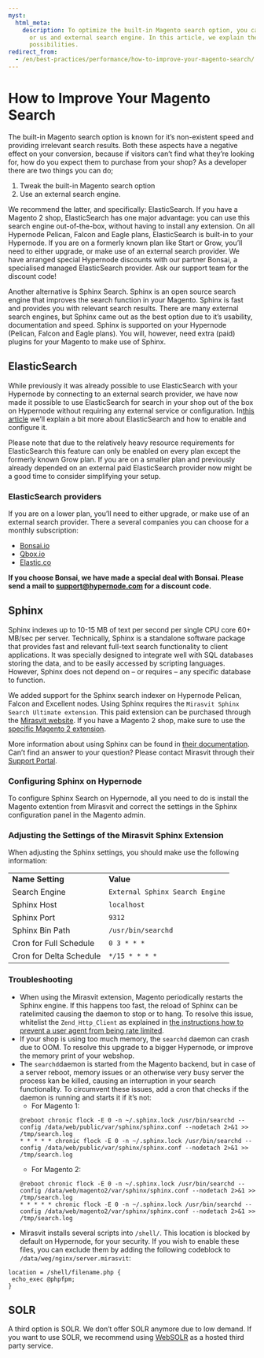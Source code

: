 ```yaml
---
myst:
  html_meta:
    description: To optimize the built-in Magento search option, you can tweak this
      or us and external search engine. In this article, we explain the different
      possibilities.
redirect_from:
  - /en/best-practices/performance/how-to-improve-your-magento-search/
---
```


<!-- source: https://support.hypernode.com/en/best-practices/performance/how-to-improve-your-magento-search/ -->

# How to Improve Your Magento Search

The built-in Magento search option is known for it’s non-existent speed and providing irrelevant search results. Both these aspects have a negative effect on your conversion, because if visitors can’t find what they’re looking for, how do you expect them to purchase from your shop? As a developer there are two things you can do;

1. Tweak the built-in Magento search option
1. Use an external search engine.

We recommend the latter, and specifically: ElasticSearch. If you have a Magento 2 shop, ElasticSearch has one major advantage: you can use this search engine out-of-the-box, without having to install any extension. On all Hypernode Pelican, Falcon and Eagle plans, ElasticSearch is built-in to your Hypernode. If you are on a formerly known plan like Start or Grow, you’ll need to either upgrade, or make use of an external search provider. We have arranged special Hypernode discounts with our partner Bonsai, a specialised managed ElasticSearch provider. Ask our support team for the discount code!

Another alternative is Sphinx Search. Sphinx is an open source search engine that improves the search function in your Magento. Sphinx is fast and provides you with relevant search results. There are many external search engines, but Sphinx came out as the best option due to it’s usability, documentation and speed. Sphinx is supported on your Hypernode (Pelican, Falcon and Eagle plans). You will, however, need extra (paid) plugins for your Magento to make use of Sphinx.

## ElasticSearch

While previously it was already possible to use ElasticSearch with your Hypernode by connecting to an external search provider, we have now made it possible to use ElasticSearch for search in your shop out of the box on Hypernode without requiring any external service or configuration. In[this article](https://support.hypernode.com/en/hypernode/tools/how-to-use-elasticsearch-on-hypernode) we’ll explain a bit more about ElasticSearch and how to enable and configure it.

Please note that due to the relatively heavy resource requirements for ElasticSearch this feature can only be enabled on every plan except the formerly known Grow plan. If you are on a smaller plan and previously already depended on an external paid ElasticSearch provider now might be a good time to consider simplifying your setup.

### ElasticSearch providers

If you are on a lower plan, you’ll need to either upgrade, or make use of an external search provider. There a several companies you can choose for a monthly subscription:

- [Bonsai.io](https://bonsai.io/)
- [Qbox.io](https://qbox.io/)
- [Elastic.co](https://www.elastic.co/cloud/as-a-service)

**If you choose Bonsai, we have made a special deal with Bonsai. Please send a mail to support@hypernode.com for a discount code.**

## Sphinx

Sphinx indexes up to 10-15 MB of text per second per single CPU core 60+ MB/sec per server. Technically, Sphinx is a standalone software package that provides fast and relevant full-text search functionality to client applications. It was specially designed to integrate well with SQL databases storing the data, and to be easily accessed by scripting languages. However, Sphinx does not depend on – or requires – any specific database to function.

We added support for the Sphinx search indexer on Hypernode Pelican, Falcon and Excellent nodes. Using Sphinx requires the `Mirasvit Sphinx Search Ultimate extension`. This paid extension can be purchased through the [Mirasvit website](https://mirasvit.com/magento-extensions/sphinx-search-ultimate.html). If you have a Magento 2 shop, make sure to use the [specific Magento 2 extension](https://mirasvit.com/magento-2-extensions/sphinx-search-ultimate.html).

More information about using Sphinx can be found in [their documentation](http://sphinxsearch.com/docs/). Can’t find an answer to your question? Please contact Mirasvit through their [Support Portal](https://mirasvit.com/contact/).

### Configuring Sphinx on Hypernode

To configure Sphinx Search on Hypernode, all you need to do is install the Magento extention from Mirasvit and correct the settings in the Sphinx configuration panel in the Magento admin.

### Adjusting the Settings of the Mirasvit Sphinx Extension

When adjusting the Sphinx settings, you should make use the following information:

|                         |                                 |
| ----------------------- | ------------------------------- |
| **Name Setting**        | **Value**                       |
| Search Engine           | `External Sphinx Search Engine` |
| Sphinx Host             | `localhost`                     |
| Sphinx Port             | `9312`                          |
| Sphinx Bin Path         | `/usr/bin/searchd`              |
| Cron for Full Schedule  | `0 3 * * *`                     |
| Cron for Delta Schedule | `*/15 * * * *`                  |

### Troubleshooting

- When using the Mirasvit extension, Magento periodically restarts the Sphinx engine. If this happens too fast, the reload of Sphinx can be ratelimited causing the daemon to stop or to hang. To resolve this issue, whitelist the `Zend_Http_Client` as explained in [the instructions how to prevent a user agent from being rate limited](https://support.hypernode.com/knowledgebase/resolving-429-many-requests/#Ratelimitting_against_bots_and_crawlers).
- If your shop is using too much memory, the `searchd` daemon can crash due to OOM. To resolve this upgrade to a bigger Hypernode, or improve the memory print of your webshop.
- The `searchd`daemon is started from the Magento backend, but in case of a server reboot, memory issues or an otherwise very busy server the process kan be killed, causing an interruption in your search functionality. To circumvent these issues, add a cron that checks if the daemon is running and starts it if it’s not:
  - For Magento 1:
  ```nginx
  @reboot chronic flock -E 0 -n ~/.sphinx.lock /usr/bin/searchd --config /data/web/public/var/sphinx/sphinx.conf --nodetach 2>&1 >> /tmp/search.log
  * * * * * chronic flock -E 0 -n ~/.sphinx.lock /usr/bin/searchd --config /data/web/public/var/sphinx/sphinx.conf --nodetach 2>&1 >> /tmp/search.log
  ```
  - For Magento 2:
  ```nginx
  @reboot chronic flock -E 0 -n ~/.sphinx.lock /usr/bin/searchd --config /data/web/magento2/var/sphinx/sphinx.conf --nodetach 2>&1 >> /tmp/search.log
  * * * * * chronic flock -E 0 -n ~/.sphinx.lock /usr/bin/searchd --config /data/web/magento2/var/sphinx/sphinx.conf --nodetach 2>&1 >> /tmp/search.log
  ```
- Mirasvit installs several scripts into `/shell/`. This location is blocked by default on Hypernode, for your security. If you wish to enable these files, you can exclude them by adding the following codeblock to `/data/weg/nginx/server.mirasvit`:

```nginx
location = /shell/filename.php {
 echo_exec @phpfpm;
}
```

## SOLR

A third option is SOLR. We don’t offer SOLR anymore due to low demand. If you want to use SOLR, we recommend using [WebSOLR](https://www.websolr.com/) as a hosted third party service.
